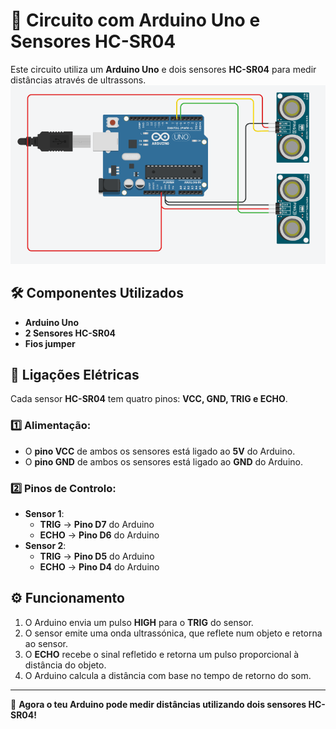 # 📡 Circuito com Arduino Uno e Sensores HC-SR04

Este circuito utiliza um **Arduino Uno** e dois sensores **HC-SR04** para medir distâncias através de ultrassons.
![Esquema do Circuito](/img/twoSensor.png)
## 🛠 **Componentes Utilizados**
- **Arduino Uno**
- **2 Sensores HC-SR04**
- **Fios jumper**

## 🔌 **Ligações Elétricas**
Cada sensor **HC-SR04** tem quatro pinos: **VCC, GND, TRIG e ECHO**.

### **1️⃣ Alimentação:**
- O **pino VCC** de ambos os sensores está ligado ao **5V** do Arduino.
- O **pino GND** de ambos os sensores está ligado ao **GND** do Arduino.

### **2️⃣ Pinos de Controlo:**
- **Sensor 1**:
  - **TRIG** → **Pino D7** do Arduino
  - **ECHO** → **Pino D6** do Arduino
- **Sensor 2**:
  - **TRIG** → **Pino D5** do Arduino
  - **ECHO** → **Pino D4** do Arduino

## ⚙ **Funcionamento**
1. O Arduino envia um pulso **HIGH** para o **TRIG** do sensor.
2. O sensor emite uma onda ultrassónica, que reflete num objeto e retorna ao sensor.
3. O **ECHO** recebe o sinal refletido e retorna um pulso proporcional à distância do objeto.
4. O Arduino calcula a distância com base no tempo de retorno do som.

---

🚀 **Agora o teu Arduino pode medir distâncias utilizando dois sensores HC-SR04!**  
